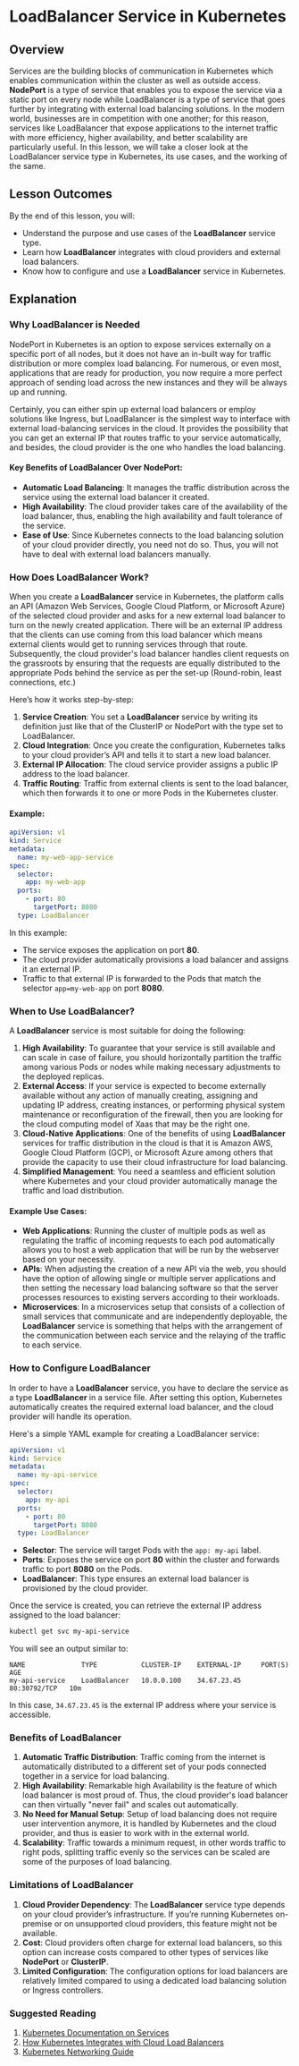 # LoadBalancer Service in Kubernetes

## Overview  
Services are the building blocks of communication in Kubernetes which enables communication within the cluster as well as outside access. **NodePort** is a type of service that enables you to expose the service via a static port on every node while LoadBalancer is a type of service that goes further by integrating with external load balancing solutions. In the modern world, businesses are in competition with one another; for this reason, services like LoadBalancer that expose applications to the internet traffic with more efficiency, higher availability, and better scalability are particularly useful. In this lesson, we will take a closer look at the LoadBalancer service type in Kubernetes, its use cases, and the working of the same.

## Lesson Outcomes  
By the end of this lesson, you will:  
- Understand the purpose and use cases of the **LoadBalancer** service type.
- Learn how **LoadBalancer** integrates with cloud providers and external load balancers.
- Know how to configure and use a **LoadBalancer** service in Kubernetes.

## Explanation

### Why LoadBalancer is Needed  
NodePort in Kubernetes is an option to expose services externally on a specific port of all nodes, but it does not have an in-built way for traffic distribution or more complex load balancing. For numerous, or even most, applications that are ready for production, you now require a more perfect approach of sending load across the new instances and they will be always up and running.

Certainly, you can either spin up external load balancers or employ solutions like Ingress, but LoadBalancer  is the simplest way to interface with external load-balancing services in the cloud. It provides the possibility that you can get an external IP that routes traffic to your service automatically, and besides, the cloud provider is the one who handles the load balancing.

#### Key Benefits of LoadBalancer Over NodePort:
- **Automatic Load Balancing**: It manages the traffic distribution across the service using the external load balancer it created.
- **High Availability**: The cloud provider takes care of the availability of the load balancer, thus, enabling the high availability and fault tolerance of the service.
- **Ease of Use**: Since Kubernetes connects to the load balancing solution of your cloud provider directly, you need not do so. Thus, you will not have to deal with external load balancers manually.

### How Does LoadBalancer Work?  
When you create a **LoadBalancer** service in Kubernetes, the platform calls an API (Amazon Web Services, Google Cloud Platform, or Microsoft Azure) of the selected cloud provider and asks for a new external load balancer to turn on the newly created application. There will be an external IP address that the clients can use coming from this load balancer which means external clients would get to running services through that route. Subsequently, the cloud provider's load balancer handles client requests on the grassroots by ensuring that the requests are equally distributed to the appropriate Pods behind the service as per the set-up (Round-robin, least connections, etc.)

Here’s how it works step-by-step:
1. **Service Creation**: You set a **LoadBalancer** service by writing its definition just like that of the ClusterIP or NodePort with the type set to LoadBalancer.
2. **Cloud Integration**: Once you create the configuration, Kubernetes talks to your cloud provider’s API and tells it to start a new load balancer.
3. **External IP Allocation**: The cloud service provider assigns a public IP address to the load balancer.
4. **Traffic Routing**: Traffic from external clients is sent to the load balancer, which then forwards it to one or more Pods in the Kubernetes cluster.


#### Example:
```yaml
apiVersion: v1
kind: Service
metadata:
  name: my-web-app-service
spec:
  selector:
    app: my-web-app
  ports:
    - port: 80
      targetPort: 8080
  type: LoadBalancer
```
In this example:
- The service exposes the application on port **80**.
- The cloud provider automatically provisions a load balancer and assigns it an external IP.
- Traffic to that external IP is forwarded to the Pods that match the selector `app=my-web-app` on port **8080**.

### When to Use LoadBalancer?  
A **LoadBalancer** service is most suitable for doing the following:
1. **High Availability**: To guarantee that your service is still available and can scale in case of failure, you should horizontally partition the traffic among various Pods or nodes while making necessary adjustments to the deployed replicas.
2. **External Access**: If your service is expected to become externally available without any action of manually creating, assigning and updating IP address, creating instances, or performing physical system maintenance or reconfiguration of the firewall, then you are looking for the cloud computing model of Xaas that may be the right one.
3. **Cloud-Native Applications**: One of the benefits of using **LoadBalancer** services for traffic distribution in the cloud is that it is Amazon AWS, Google Cloud Platform (GCP), or Microsoft Azure among others that provide the capacity to use their cloud infrastructure for load balancing.
4. **Simplified Management**: You need a seamless and efficient solution where Kubernetes and your cloud provider automatically manage the traffic and load distribution.

#### Example Use Cases:
- **Web Applications**: Running the cluster of multiple pods as well as regulating the traffic of incoming requests to each pod automatically allows you to host a web application that will be run by the webserver based on your necessity.
- **APIs**: When adjusting the creation of a new API via the web, you should have the option of allowing single or multiple server applications and then setting the necessary load balancing software so that the server processes resources to existing servers according to their workloads.
- **Microservices**: In a microservices setup that consists of a collection of small services that communicate and are independently deployable, the **LoadBalancer** service is something that helps with the arrangement of the communication between each service and the relaying of the traffic to each service.

### How to Configure LoadBalancer  
In order to have a **LoadBalancer** service, you have to declare the service as a type **LoadBalancer** in a service file. After setting this option, Kubernetes automatically creates the required external load balancer, and the cloud provider will handle its operation.

Here's a simple YAML example for creating a LoadBalancer service:
```yaml
apiVersion: v1
kind: Service
metadata:
  name: my-api-service
spec:
  selector:
    app: my-api
  ports:
    - port: 80
      targetPort: 8080
  type: LoadBalancer
```

- **Selector**: The service will target Pods with the `app: my-api` label.
- **Ports**: Exposes the service on port **80** within the cluster and forwards traffic to port **8080** on the Pods.
- **LoadBalancer**: This type ensures an external load balancer is provisioned by the cloud provider.

Once the service is created, you can retrieve the external IP address assigned to the load balancer:
```bash
kubectl get svc my-api-service
```
You will see an output similar to:
```
NAME              TYPE           CLUSTER-IP    EXTERNAL-IP     PORT(S)        AGE
my-api-service    LoadBalancer   10.0.0.100    34.67.23.45     80:30792/TCP   10m
```
In this case, `34.67.23.45` is the external IP address where your service is accessible.

### Benefits of LoadBalancer  
1. **Automatic Traffic Distribution**: Traffic coming from the internet is automatically distributed to a different set of your pods connected together in a service for load balancing.
2. **High Availability**: Remarkable high Availability is the feature of which load balancer is most proud of. Thus, the cloud provider's load balancer can then virtually "never fail" and scales out automatically.
3. **No Need for Manual Setup**: Setup of load balancing does not require user intervention anymore, it is handled by Kubernetes and the cloud provider, and thus is easier to work with in the external world.
4. **Scalability**: Traffic towards a minimum request, in other words traffic to right pods, splitting traffic evenly so the services can be scaled are some of the purposes of load balancing.

### Limitations of LoadBalancer  
1. **Cloud Provider Dependency**: The **LoadBalancer** service type depends on your cloud provider’s infrastructure. If you’re running Kubernetes on-premise or on unsupported cloud providers, this feature might not be available.
2. **Cost**: Cloud providers often charge for external load balancers, so this option can increase costs compared to other types of services like **NodePort** or **ClusterIP**.
3. **Limited Configuration**: The configuration options for load balancers are relatively limited compared to using a dedicated load balancing solution or Ingress controllers.

### Suggested Reading  
1. [Kubernetes Documentation on Services](https://kubernetes.io/docs/concepts/services-networking/service/#loadbalancer)  
2. [How Kubernetes Integrates with Cloud Load Balancers](https://cloud.google.com/kubernetes-engine/docs/concepts/service#loadbalancer)  
3. [Kubernetes Networking Guide](https://www.oreilly.com/library/view/kubernetes-up-and/9781098110205/ch04.html)  
